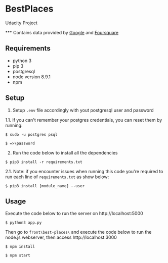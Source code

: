 # BestPlaces
Udacity Project

*** Contains data provided by [Google](https://google.com) and [Foursquare](https://foursquare.com/)

## Requirements

* python 3
* pip 3
* postgresql
* node version 8.9.1
* npm

## Setup
1. Setup ```.env``` file accordingly with yout postgresql user and password

1.1. If you can't remember your postgres credentials, you can reset them by running:
```
$ sudo -u postgres psql

$ =>\password
```
2. Run the code below to install all the dependencies
```
$ pip3 install -r requirements.txt
```

2.1. Note: if you encounter issues when running this code you're required to run each line of ```requirements.txt``` as show below:
```
$ pip3 install [module_name] --user
```

## Usage
Execute the code below to run the server on http://localhost:5000
```
$ python3 app.py
```
Then go to ```front\best-places\``` and execute the code below to run the node.js webserver, then access http://localhost:3000
```
$ npm install

$ npm start
```
